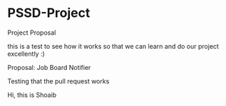 
# PSSD-Project

Project Proposal

this is a test to see how it works so that we can learn and do our project excellently :)

Proposal: Job Board Notifier





Testing that the pull request works

Hi, this is Shoaib